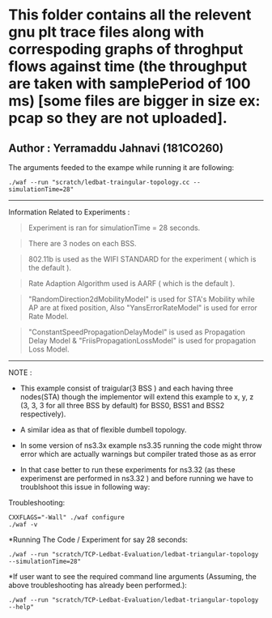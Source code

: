 # This folder contains all the relevent gnu plt trace files along with correspoding graphs of throghput flows against time (the throughput are taken with samplePeriod of 100 ms) [some files are bigger in size ex: pcap so they are not uploaded].

## Author : Yerramaddu Jahnavi (181CO260)

The arguments feeded to the exampe while running it are following: 

    ./waf --run "scratch/ledbat-traingular-topology.cc --simulationTime=28"

  
  ***
  
Information Related to Experiments :

  > Experiment is ran for simulationTime = 28 seconds.
  
  > There are 3 nodes on each BSS.

  > 802.11b is used as the WIFI STANDARD for the experiment ( which is the default ).

  > Rate Adaption Algorithm used is  AARF ( which is the default ).

  > "RandomDirection2dMobilityModel" is used for STA's Mobility while AP are at fixed position, Also "YansErrorRateModel" is used for error Rate Model.
  
  > "ConstantSpeedPropagationDelayModel" is used as Propagation Delay Model & "FriisPropagationLossModel" is used for propagation Loss Model. 
  ***
  NOTE :
  
  * This example consist of traigular(3 BSS ) and each having three nodes(STA) though the implementor will extend this example to x, y, z (3, 3, 3 for all three BSS by default) for BSS0, BSS1 and BSS2 respectively).
  *  A similar idea as that of flexible dumbell topology. 
  
  
* In some version of ns3.3x example ns3.35 running the code might throw error which are actually warnings but compiler trated those as as error
* In that case better to run these experiments for ns3.32 (as these experimenst are performed in ns3.32 ) and before running we have to troublshoot this issue in following way:
  
Troubleshooting:

    CXXFLAGS="-Wall" ./waf configure 
    ./waf -v
   
*Running The Code / Experiment for say 28 seconds: 

    ./waf --run "scratch/TCP-Ledbat-Evaluation/ledbat-triangular-topology --simulationTime=28" 
   
   
*If user want to see the required command line arguments (Assuming, the above troubleshooting has already been performed.):
 
    ./waf --run "scratch/TCP-Ledbat-Evaluation/ledbat-triangular-topology --help" 
    
